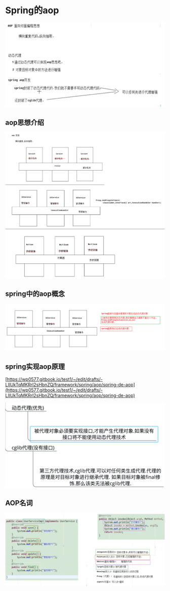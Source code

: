 # Spring的aop

![](../../../.gitbook/assets/image%20%28124%29.png)

## aop思想介绍

![](../../../.gitbook/assets/image%20%2844%29.png)

## spring中的aop概念

![](../../../.gitbook/assets/image%20%2822%29.png)

## spring实现aop原理

[https://wp0577.gitbook.io/test1/~/edit/drafts/-LIIUkTqMKRrl2sHbnZQ/framework/spring/aop/spring-de-aop](https://wp0577.gitbook.io/test1/~/edit/drafts/-LIIUkTqMKRrl2sHbnZQ/framework/spring/aop/spring-de-aop)

![](../../../.gitbook/assets/image%20%28132%29.png)

## AOP名词

![](../../../.gitbook/assets/image%20%287%29.png)



